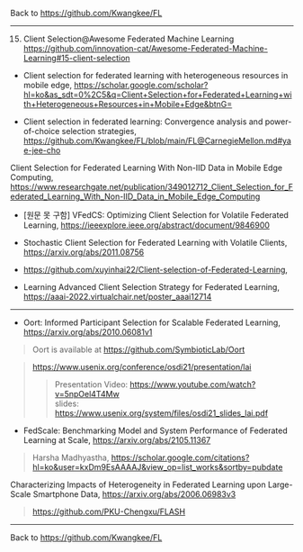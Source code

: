 Back to https://github.com/Kwangkee/FL
***

15. Client Selection@Awesome Federated Machine Learning
https://github.com/innovation-cat/Awesome-Federated-Machine-Learning#15-client-selection

- Client selection for federated learning with heterogeneous resources in mobile edge, https://scholar.google.com/scholar?hl=ko&as_sdt=0%2C5&q=Client+Selection+for+Federated+Learning+with+Heterogeneous+Resources+in+Mobile+Edge&btnG=

- Client selection in federated learning: Convergence analysis and power-of-choice selection strategies, https://github.com/Kwangkee/FL/blob/main/FL@CarnegieMellon.md#yae-jee-cho

Client Selection for Federated Learning With Non-IID Data in Mobile Edge Computing, https://www.researchgate.net/publication/349012712_Client_Selection_for_Federated_Learning_With_Non-IID_Data_in_Mobile_Edge_Computing

- [원문 못 구함] VFedCS: Optimizing Client Selection for Volatile Federated Learning, https://ieeexplore.ieee.org/abstract/document/9846900

- Stochastic Client Selection for Federated Learning with Volatile Clients, https://arxiv.org/abs/2011.08756  
- https://github.com/xuyinhai22/Client-selection-of-Federated-Learning,  
- Learning Advanced Client Selection Strategy for Federated Learning, https://aaai-2022.virtualchair.net/poster_aaai12714


***

- Oort: Informed Participant Selection for Scalable Federated Learning, https://arxiv.org/abs/2010.06081v1
>Oort is available at https://github.com/SymbioticLab/Oort

>https://www.usenix.org/conference/osdi21/presentation/lai     
>>Presentation Video: https://www.youtube.com/watch?v=5npOel4T4Mw  
>>slides: https://www.usenix.org/system/files/osdi21_slides_lai.pdf  

- FedScale: Benchmarking Model and System Performance of Federated Learning at Scale, https://arxiv.org/abs/2105.11367
> Harsha Madhyastha, https://scholar.google.com/citations?hl=ko&user=kxDm9EsAAAAJ&view_op=list_works&sortby=pubdate 

Characterizing Impacts of Heterogeneity in Federated Learning upon Large-Scale Smartphone Data, https://arxiv.org/abs/2006.06983v3
>https://github.com/PKU-Chengxu/FLASH  


***
Back to https://github.com/Kwangkee/FL

